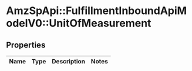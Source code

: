 # AmzSpApi::FulfillmentInboundApiModelV0::UnitOfMeasurement

## Properties
Name | Type | Description | Notes
------------ | ------------- | ------------- | -------------

